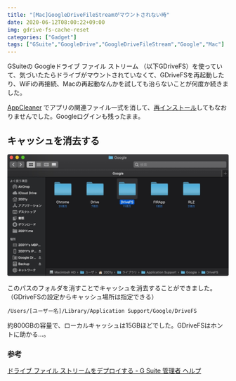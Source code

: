 ```yaml
---
title: "[Mac]GoogleDriveFileStreamがマウントされない時"
date: 2020-06-12T08:00:22+09:00
img: gdrive-fs-cache-reset
categories: ["Gadget"]
tags: ["GSuite","GoogleDrive","GoogleDriveFileStream","Google","Mac"]
---
```

GSuiteの Googleドライブ ファイル ストリーム （以下GDriveFS）を使っていて、気づいたたらドライブがマウントされていなくて、GDriveFSを再起動したり、WiFiの再接続、Macの再起動なんかを試しても治らないことが何度か続きました。

[AppCleaner](https://freemacsoft.net/appcleaner/) でアプリの関連ファイル一式を消して、[再インストール](https://support.google.com/a/answer/7491144?hl=ja#windows)してもなおりませんでした。Googleログインも残ったまま。

## キャッシュを消去する

![この中にログイン情報も含まれてるみたい](../../../images/drive-fs-cache-reset-1.jpg)

このパスのフォルダを消すことでキャッシュを消去することができました。（GDriveFSの設定からキャッシュ場所は指定できる）

```sh
/Users/[ユーザー名]/Library/Application Support/Google/DriveFS
```

約800GBの容量で、ローカルキャッシュは15GBほどでした。GDriveFSはホントに助かる...。

### 参考

[ドライブ ファイル ストリームをデプロイする - G Suite 管理者 ヘルプ](https://support.google.com/a/answer/7491144?hl=ja#uninstall)